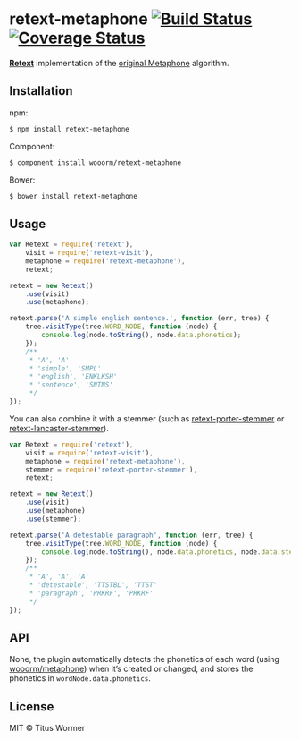 # retext-metaphone [![Build Status](https://travis-ci.org/wooorm/retext-metaphone.svg?branch=master)](https://travis-ci.org/wooorm/retext-metaphone) [![Coverage Status](https://img.shields.io/coveralls/wooorm/retext-metaphone.svg)](https://coveralls.io/r/wooorm/retext-metaphone?branch=master)

**[Retext](https://github.com/wooorm/retext "Retext")** implementation of the [original Metaphone](http://en.wikipedia.org/wiki/Metaphone) algorithm.

## Installation

npm:
```sh
$ npm install retext-metaphone
```

Component:
```sh
$ component install wooorm/retext-metaphone
```

Bower:
```sh
$ bower install retext-metaphone
```

## Usage

```js
var Retext = require('retext'),
    visit = require('retext-visit'),
    metaphone = require('retext-metaphone'),
    retext;

retext = new Retext()
    .use(visit)
    .use(metaphone);

retext.parse('A simple english sentence.', function (err, tree) {
    tree.visitType(tree.WORD_NODE, function (node) {
        console.log(node.toString(), node.data.phonetics);
    });
    /**
     * 'A', 'A'
     * 'simple', 'SMPL'
     * 'english', 'ENKLKSH'
     * 'sentence', 'SNTNS'
     */
});
```

You can also combine it with a stemmer (such as [retext-porter-stemmer](https://github.com/wooorm/retext-porter-stemmer) or [retext-lancaster-stemmer](https://github.com/wooorm/retext-lancaster-stemmer)).

```js
var Retext = require('retext'),
    visit = require('retext-visit'),
    metaphone = require('retext-metaphone'),
    stemmer = require('retext-porter-stemmer'),
    retext;

retext = new Retext()
    .use(visit)
    .use(metaphone)
    .use(stemmer);

retext.parse('A detestable paragraph', function (err, tree) {
    tree.visitType(tree.WORD_NODE, function (node) {
        console.log(node.toString(), node.data.phonetics, node.data.stemmedPhonetics);
    });
    /**
     * 'A', 'A', 'A'
     * 'detestable', 'TTSTBL', 'TTST'
     * 'paragraph', 'PRKRF', 'PRKRF'
     */
});
```

## API

None, the plugin automatically detects the phonetics of each word (using [wooorm/metaphone](https://github.com/wooorm/metaphone)) when it’s created or changed, and stores the phonetics in `wordNode.data.phonetics`.

## License

MIT © Titus Wormer

